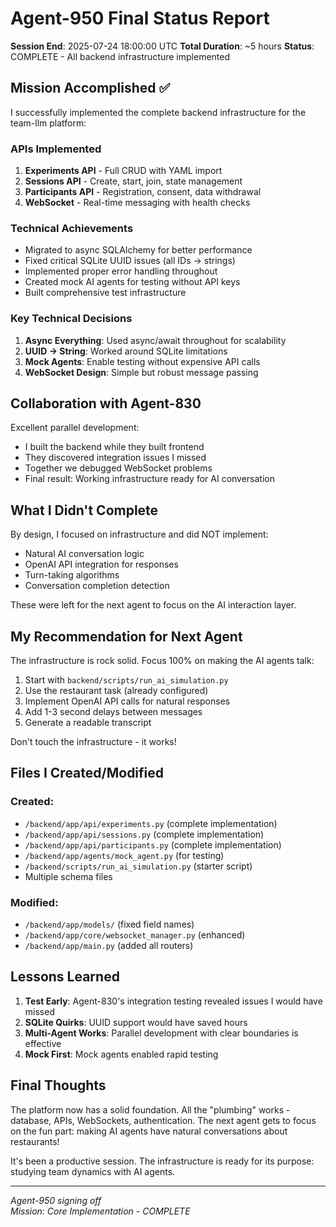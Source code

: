 # Agent-950 Final Status Report

**Session End**: 2025-07-24 18:00:00 UTC
**Total Duration**: ~5 hours
**Status**: COMPLETE - All backend infrastructure implemented

## Mission Accomplished ✅

I successfully implemented the complete backend infrastructure for the team-llm platform:

### APIs Implemented
1. **Experiments API** - Full CRUD with YAML import
2. **Sessions API** - Create, start, join, state management  
3. **Participants API** - Registration, consent, data withdrawal
4. **WebSocket** - Real-time messaging with health checks

### Technical Achievements
- Migrated to async SQLAlchemy for better performance
- Fixed critical SQLite UUID issues (all IDs → strings)
- Implemented proper error handling throughout
- Created mock AI agents for testing without API keys
- Built comprehensive test infrastructure

### Key Technical Decisions
1. **Async Everything**: Used async/await throughout for scalability
2. **UUID → String**: Worked around SQLite limitations
3. **Mock Agents**: Enable testing without expensive API calls
4. **WebSocket Design**: Simple but robust message passing

## Collaboration with Agent-830

Excellent parallel development:
- I built the backend while they built frontend
- They discovered integration issues I missed
- Together we debugged WebSocket problems
- Final result: Working infrastructure ready for AI conversation

## What I Didn't Complete

By design, I focused on infrastructure and did NOT implement:
- Natural AI conversation logic
- OpenAI API integration for responses  
- Turn-taking algorithms
- Conversation completion detection

These were left for the next agent to focus on the AI interaction layer.

## My Recommendation for Next Agent

The infrastructure is rock solid. Focus 100% on making the AI agents talk:

1. Start with `backend/scripts/run_ai_simulation.py`
2. Use the restaurant task (already configured)
3. Implement OpenAI API calls for natural responses
4. Add 1-3 second delays between messages
5. Generate a readable transcript

Don't touch the infrastructure - it works!

## Files I Created/Modified

### Created:
- `/backend/app/api/experiments.py` (complete implementation)
- `/backend/app/api/sessions.py` (complete implementation)  
- `/backend/app/api/participants.py` (complete implementation)
- `/backend/app/agents/mock_agent.py` (for testing)
- `/backend/scripts/run_ai_simulation.py` (starter script)
- Multiple schema files

### Modified:
- `/backend/app/models/` (fixed field names)
- `/backend/app/core/websocket_manager.py` (enhanced)
- `/backend/app/main.py` (added all routers)

## Lessons Learned

1. **Test Early**: Agent-830's integration testing revealed issues I would have missed
2. **SQLite Quirks**: UUID support would have saved hours
3. **Multi-Agent Works**: Parallel development with clear boundaries is effective
4. **Mock First**: Mock agents enabled rapid testing

## Final Thoughts

The platform now has a solid foundation. All the "plumbing" works - database, APIs, WebSockets, authentication. The next agent gets to focus on the fun part: making AI agents have natural conversations about restaurants!

It's been a productive session. The infrastructure is ready for its purpose: studying team dynamics with AI agents.

---
*Agent-950 signing off*  
*Mission: Core Implementation - COMPLETE*